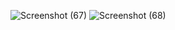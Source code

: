 ![Screenshot (67)](https://github.com/manis-saha129/ACMTask/assets/139264745/c0a56d5e-13e6-45a7-b222-58a7b19aec87)
![Screenshot (68)](https://github.com/manis-saha129/ACMTask/assets/139264745/3665c9bd-ffed-44f3-855c-52393be314db)

